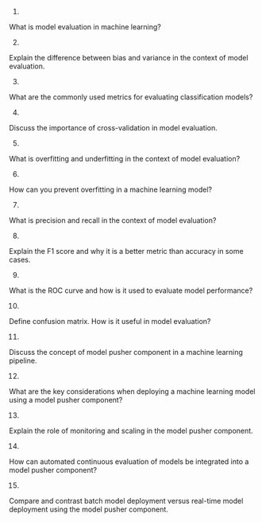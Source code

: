 1.
What is model evaluation in machine learning?

2.
Explain the difference between bias and variance in the context of model evaluation.

3.
What are the commonly used metrics for evaluating classification models?

4.
Discuss the importance of cross-validation in model evaluation.

5.
What is overfitting and underfitting in the context of model evaluation?

6.
How can you prevent overfitting in a machine learning model?

7.
What is precision and recall in the context of model evaluation?

8.
Explain the F1 score and why it is a better metric than accuracy in some cases.

9.
What is the ROC curve and how is it used to evaluate model performance?

10.
Define confusion matrix. How is it useful in model evaluation?



11.
Discuss the concept of model pusher component in a machine learning pipeline.

12.
What are the key considerations when deploying a machine learning model using a model pusher component?

13.
Explain the role of monitoring and scaling in the model pusher component.



14.
How can automated continuous evaluation of models be integrated into a model pusher component?


15.
Compare and contrast batch model deployment versus real-time model deployment using the model pusher component.














































































